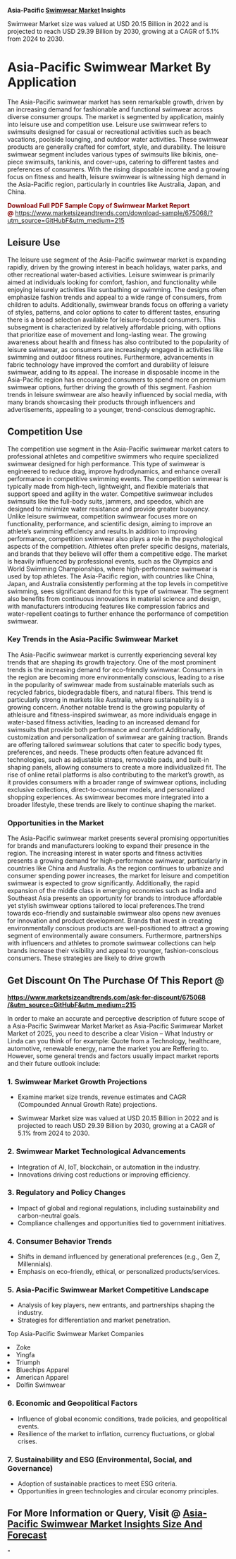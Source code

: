 <p><strong>Asia-Pacific&nbsp;<a href=""https://www.marketsizeandtrends.com/download-sample/675068/&amp;utm_source=GitHubF&amp;utm_medium=215"">Swimwear Market</a> Insights</strong></p><p>Swimwear Market size was valued at USD 20.15 Billion in 2022 and is projected to reach USD 29.39 Billion by 2030, growing at a CAGR of 5.1% from 2024 to 2030.</p><p><h1>Asia-Pacific Swimwear Market By Application</h1><p>The Asia-Pacific swimwear market has seen remarkable growth, driven by an increasing demand for fashionable and functional swimwear across diverse consumer groups. The market is segmented by application, mainly into leisure use and competition use. Leisure use swimwear refers to swimsuits designed for casual or recreational activities such as beach vacations, poolside lounging, and outdoor water activities. These swimwear products are generally crafted for comfort, style, and durability. The leisure swimwear segment includes various types of swimsuits like bikinis, one-piece swimsuits, tankinis, and cover-ups, catering to different tastes and preferences of consumers. With the rising disposable income and a growing focus on fitness and health, leisure swimwear is witnessing high demand in the Asia-Pacific region, particularly in countries like Australia, Japan, and China. <p><strong><span style="color: #800000;">Download Full PDF Sample Copy of Swimwear Market Report @</span>&nbsp;</strong><a href="https://www.marketsizeandtrends.com/download-sample/675068/?utm_source=GitHubF&amp;utm_medium=215" target="_blank">https://www.marketsizeandtrends.com/download-sample/675068/?utm_source=GitHubF&amp;utm_medium=215</a></p></p><h2>Leisure Use</h2><p>The leisure use segment of the Asia-Pacific swimwear market is expanding rapidly, driven by the growing interest in beach holidays, water parks, and other recreational water-based activities. Leisure swimwear is primarily aimed at individuals looking for comfort, fashion, and functionality while enjoying leisurely activities like sunbathing or swimming. The designs often emphasize fashion trends and appeal to a wide range of consumers, from children to adults. Additionally, swimwear brands focus on offering a variety of styles, patterns, and color options to cater to different tastes, ensuring there is a broad selection available for leisure-focused consumers. This subsegment is characterized by relatively affordable pricing, with options that prioritize ease of movement and long-lasting wear. The growing awareness about health and fitness has also contributed to the popularity of leisure swimwear, as consumers are increasingly engaged in activities like swimming and outdoor fitness routines. Furthermore, advancements in fabric technology have improved the comfort and durability of leisure swimwear, adding to its appeal. The increase in disposable income in the Asia-Pacific region has encouraged consumers to spend more on premium swimwear options, further driving the growth of this segment. Fashion trends in leisure swimwear are also heavily influenced by social media, with many brands showcasing their products through influencers and advertisements, appealing to a younger, trend-conscious demographic. <h2>Competition Use</h2><p>The competition use segment in the Asia-Pacific swimwear market caters to professional athletes and competitive swimmers who require specialized swimwear designed for high performance. This type of swimwear is engineered to reduce drag, improve hydrodynamics, and enhance overall performance in competitive swimming events. The competition swimwear is typically made from high-tech, lightweight, and flexible materials that support speed and agility in the water. Competitive swimwear includes swimsuits like the full-body suits, jammers, and speedos, which are designed to minimize water resistance and provide greater buoyancy. Unlike leisure swimwear, competition swimwear focuses more on functionality, performance, and scientific design, aiming to improve an athlete’s swimming efficiency and results.In addition to improving performance, competition swimwear also plays a role in the psychological aspects of the competition. Athletes often prefer specific designs, materials, and brands that they believe will offer them a competitive edge. The market is heavily influenced by professional events, such as the Olympics and World Swimming Championships, where high-performance swimwear is used by top athletes. The Asia-Pacific region, with countries like China, Japan, and Australia consistently performing at the top levels in competitive swimming, sees significant demand for this type of swimwear. The segment also benefits from continuous innovations in material science and design, with manufacturers introducing features like compression fabrics and water-repellent coatings to further enhance the performance of competition swimwear.<h3>Key Trends in the Asia-Pacific Swimwear Market</h3><p>The Asia-Pacific swimwear market is currently experiencing several key trends that are shaping its growth trajectory. One of the most prominent trends is the increasing demand for eco-friendly swimwear. Consumers in the region are becoming more environmentally conscious, leading to a rise in the popularity of swimwear made from sustainable materials such as recycled fabrics, biodegradable fibers, and natural fibers. This trend is particularly strong in markets like Australia, where sustainability is a growing concern. Another notable trend is the growing popularity of athleisure and fitness-inspired swimwear, as more individuals engage in water-based fitness activities, leading to an increased demand for swimsuits that provide both performance and comfort.Additionally, customization and personalization of swimwear are gaining traction. Brands are offering tailored swimwear solutions that cater to specific body types, preferences, and needs. These products often feature advanced fit technologies, such as adjustable straps, removable pads, and built-in shaping panels, allowing consumers to create a more individualized fit. The rise of online retail platforms is also contributing to the market’s growth, as it provides consumers with a broader range of swimwear options, including exclusive collections, direct-to-consumer models, and personalized shopping experiences. As swimwear becomes more integrated into a broader lifestyle, these trends are likely to continue shaping the market.<h3>Opportunities in the Market</h3><p>The Asia-Pacific swimwear market presents several promising opportunities for brands and manufacturers looking to expand their presence in the region. The increasing interest in water sports and fitness activities presents a growing demand for high-performance swimwear, particularly in countries like China and Australia. As the region continues to urbanize and consumer spending power increases, the market for leisure and competition swimwear is expected to grow significantly. Additionally, the rapid expansion of the middle class in emerging economies such as India and Southeast Asia presents an opportunity for brands to introduce affordable yet stylish swimwear options tailored to local preferences.The trend towards eco-friendly and sustainable swimwear also opens new avenues for innovation and product development. Brands that invest in creating environmentally conscious products are well-positioned to attract a growing segment of environmentally aware consumers. Furthermore, partnerships with influencers and athletes to promote swimwear collections can help brands increase their visibility and appeal to younger, fashion-conscious consumers. These strategies are likely to drive growth</p><h2><strong>Get Discount On The Purchase Of This Report @&nbsp;</strong></h2><p><strong><a href=""https://www.marketsizeandtrends.com/ask-for-discount/675068/&amp;utm_source=GitHubF&amp;utm_medium=215"" target=""_blank"">https://www.marketsizeandtrends.com/ask-for-discount/675068<br />/&amp;utm_source=GitHubF&amp;utm_medium=215</a></strong></p><p>In order to make an accurate and perceptive description of future scope of a Asia-Pacific&nbsp;Swimwear Market Market as Asia-Pacific&nbsp;Swimwear Market Market of 2025, you need to describe a clear Vision &ndash; What Industry or Linda can you think of for example: Quote from a Technology, healthcare, automotive, renewable energy, name the market you are Reffering to. However, some general trends and factors usually impact market reports and their future outlook include:</p><h3>1.&nbsp;<strong>Swimwear Market Growth Projections</strong></h3><ul><li>Examine market size trends, revenue estimates and CAGR (Compounded Annual Growth Rate) projections.</li><li><p>Swimwear Market size was valued at USD 20.15 Billion in 2022 and is projected to reach USD 29.39 Billion by 2030, growing at a CAGR of 5.1% from 2024 to 2030.</p></li></ul><h3>2.&nbsp;<strong>Swimwear Market Technological Advancements</strong></h3><ul><li>Integration of AI, IoT, blockchain, or automation in the industry.</li><li>Innovations driving cost reductions or improving efficiency.</li></ul><h3>3.&nbsp;<strong>Regulatory and Policy Changes</strong></h3><ul><li>Impact of global and regional regulations, including sustainability and carbon-neutral goals.</li><li>Compliance challenges and opportunities tied to government initiatives.</li></ul><h3>4.&nbsp;<strong>Consumer Behavior Trends</strong></h3><ul><li>Shifts in demand influenced by generational preferences (e.g., Gen Z, Millennials).</li><li>Emphasis on eco-friendly, ethical, or personalized products/services.</li></ul><h3>5.&nbsp;<strong>Asia-Pacific Swimwear Market Competitive Landscape</strong></h3><ul><li>Analysis of key players, new entrants, and partnerships shaping the industry.</li><li>Strategies for differentiation and market penetration.</li></ul><p data-pm-slice=""1 1 []"">Top Asia-Pacific Swimwear Market Companies</p><div data-test-id=""""><p><li>Zoke</li><li> Yingfa</li><li> Triumph</li><li> Bluechips Apparel</li><li> American Apparel</li><li> Dolfin Swimwear</li></p></div><h3>6.&nbsp;<strong>Economic and Geopolitical Factors</strong></h3><ul><li>Influence of global economic conditions, trade policies, and geopolitical events.</li><li>Resilience of the market to inflation, currency fluctuations, or global crises.</li></ul><h3>7.&nbsp;<strong>Sustainability and ESG (Environmental, Social, and Governance)</strong></h3><ul><li>Adoption of sustainable practices to meet ESG criteria.</li><li>Opportunities in green technologies and circular economy principles.</li></ul><h2><strong>For More Information or Query, Visit @&nbsp;</strong><a href=""https://www.verifiedmarketreports.com/product/swimwear-market/"" target=""_blank"">Asia-Pacific Swimwear Market Insights Size And Forecast</a></h2>"
